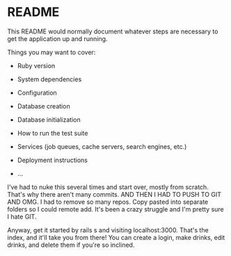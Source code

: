# README

This README would normally document whatever steps are necessary to get the
application up and running.

Things you may want to cover:

* Ruby version

* System dependencies

* Configuration

* Database creation

* Database initialization

* How to run the test suite

* Services (job queues, cache servers, search engines, etc.)

* Deployment instructions

* ...

I've had to nuke this several times and start over, mostly from scratch.  That's why there aren't many commits.  AND THEN I HAD TO PUSH TO GIT AND OMG.  I had to remove so many repos.  Copy pasted into separate folders so I could remote add.  It's been a crazy struggle and I'm pretty sure I hate GIT.  

Anyway, get it started by rails s and visiting localhost:3000.  That's the index, and it'll take you from there!  You can create a login, make drinks, edit drinks, and delete them if you're so inclined.
